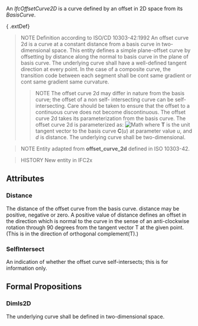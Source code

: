 An _IfcOffsetCurve2D_ is a curve defined by an offset in 2D space from its _BasisCurve_.

<!-- end of short definition -->


{ .extDef}
> NOTE Definition according to ISO/CD 10303-42:1992
> An offset curve 2d is a curve at a constant distance from a basis curve in two-dimensional space. This entity defines a simple plane-offset curve by offsetting by distance along the normal to basis curve in the plane of basis curve. The underlying curve shall have a well-defined tangent direction at every point. In the case of a composite curve, the transition code between each segment shall be cont same gradient or cont same gradient same curvature.
>> NOTE The offset curve 2d may differ in nature from the basis curve; the offset of a non self- intersecting curve can be self-intersecting. Care should be taken to ensure that the offset to a continuous curve does not become discontinuous.
> The offset curve 2d takes its parameterization from the basis curve. The offset curve 2d is parameterized as:
>> ![Math](../../../../figures/ifcoffsetcurve2d-math1.gif)
> where **T** is the unit tangent vector to the basis curve **C**(_u_) at parameter value _u_, and _d_ is distance. The underlying curve shall be two-dimensional.

> NOTE Entity adapted from **offset_curve_2d** defined in ISO 10303-42.

> HISTORY New entity in IFC2x

## Attributes

### Distance
The distance of the offset curve from the basis curve. distance may be positive, negative or zero. A positive value of distance defines an offset in the direction which is normal to the curve in the sense of an anti-clockwise rotation through 90 degrees from the tangent vector T at the given point. (This is in the direction of orthogonal complement(T).)

### SelfIntersect
An indication of whether the offset curve self-intersects; this is for information only.

## Formal Propositions

### DimIs2D
The underlying curve shall be defined in two-dimensional space.
